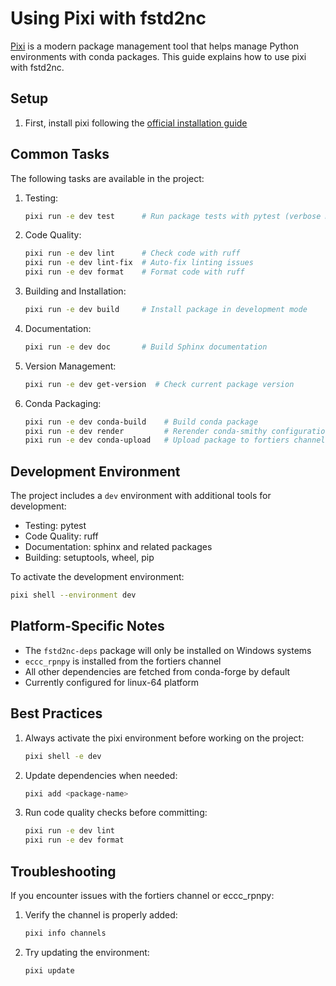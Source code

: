 # Using Pixi with fstd2nc

[Pixi](https://prefix.dev/docs/pixi/overview) is a modern package management tool that helps manage Python environments with conda packages. This guide explains how to use pixi with fstd2nc.

## Setup

1. First, install pixi following the [official installation guide](https://prefix.dev/docs/pixi/installation)


## Common Tasks

The following tasks are available in the project:

1. Testing:
   ```bash
   pixi run -e dev test      # Run package tests with pytest (verbose mode)
   ```

2. Code Quality:
   ```bash
   pixi run -e dev lint      # Check code with ruff
   pixi run -e dev lint-fix  # Auto-fix linting issues
   pixi run -e dev format    # Format code with ruff
   ```

3. Building and Installation:
   ```bash
   pixi run -e dev build     # Install package in development mode
   ```

4. Documentation:
   ```bash
   pixi run -e dev doc       # Build Sphinx documentation
   ```

5. Version Management:
   ```bash
   pixi run -e dev get-version  # Check current package version
   ```

6. Conda Packaging:
   ```bash
   pixi run -e dev conda-build    # Build conda package
   pixi run -e dev render         # Rerender conda-smithy configuration
   pixi run -e dev conda-upload   # Upload package to fortiers channel
   ```

## Development Environment

The project includes a `dev` environment with additional tools for development:
- Testing: pytest
- Code Quality: ruff
- Documentation: sphinx and related packages
- Building: setuptools, wheel, pip

To activate the development environment:
```bash
pixi shell --environment dev
```

## Platform-Specific Notes

- The `fstd2nc-deps` package will only be installed on Windows systems
- `eccc_rpnpy` is installed from the fortiers channel
- All other dependencies are fetched from conda-forge by default
- Currently configured for linux-64 platform

## Best Practices

1. Always activate the pixi environment before working on the project:
   ```bash
   pixi shell -e dev 
   ```

2. Update dependencies when needed:
   ```bash
   pixi add <package-name>
   ```

3. Run code quality checks before committing:
   ```bash
   pixi run -e dev lint
   pixi run -e dev format
   ```

## Troubleshooting

If you encounter issues with the fortiers channel or eccc_rpnpy:
1. Verify the channel is properly added:
   ```bash
   pixi info channels
   ```
2. Try updating the environment:
   ```bash
   pixi update
   ``` 

